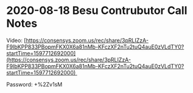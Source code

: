 # 2020-08-18 Besu Contrubutor Call Notes

Video: [https://consensys.zoom.us/rec/share/3pRLIZzA-F9IbKPP833PBopmFKX0X6a81nMb-KFczXF2nTu2tuQ4auE0zVLdTY0?startTime=1597712692000](https://consensys.zoom.us/rec/share/3pRLIZzA-F9IbKPP833PBopmFKX0X6a81nMb-KFczXF2nTu2tuQ4auE0zVLdTY0?startTime=1597712692000) 

Password: +%2Zv1sM